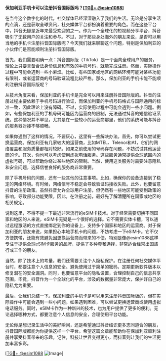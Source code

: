 **保加利亚手机卡可以注册抖音国际版吗？[[TG💪+ @esim1088](https://t.me/s/esim1088)]**

在当今这个数字化的时代，社交媒体已经深深融入了我们的生活。无论是分享生活的点滴，还是获取全球资讯，社交媒体平台都扮演着重要的角色。而在这些平台中，抖音无疑是近年来最受欢迎的之一。作为一个全球化的短视频分享平台，抖音吸引了无数用户的关注和参与。不过，对于那些身处海外的朋友来说，是否可以用当地的手机卡注册抖音国际版呢？今天我们就来聊聊这个问题，特别是保加利亚的小伙伴们是否能顺利注册抖音国际版。

首先，我们需要明确一点：抖音国际版（TikTok）是一个面向全球用户的服务，理论上只要具备合法身份信息和有效的手机号码，就能完成注册。然而，实际操作过程中可能会遇到一些小麻烦。比如，有些国家或地区的网络环境可能对某些功能有限制，或者运营商的号码验证流程比较严格。那么，保加利亚的手机卡能不能顺利注册抖音国际版呢？

从技术角度来看，保加利亚的手机卡是完全可以用来注册抖音国际版的。抖音的注册过程主要依赖于手机号码进行验证，而保加利亚的手机号码格式与国际通用的标准一致，因此理论上没有障碍。不过，实际使用过程中可能会遇到一些小问题。例如，有些保加利亚的手机号码可能因为运营商的限制，无法通过抖音的短信验证系统。这种情况并不罕见，尤其是在一些较小的运营商那里，他们的系统可能与抖音的服务器对接不够顺畅。

如果你遇到了这样的情况，不要灰心，这里有一些解决办法。首先，你可以尝试更换运营商。保加利亚有几家较大的运营商，比如MTEL、Telenor和A1，它们的网络覆盖和服务质量都相对较好。如果之前使用的号码存在问题，不妨试试其他运营商的卡。其次，你也可以考虑使用虚拟电话服务。这些服务通常提供全球范围内的虚拟号码，可以帮助你绕过某些地区的限制。当然，使用这类服务时需要注意隐私和安全问题，选择信誉良好的服务商非常重要。

除了手机号码的问题，还有一些其他的注意事项。比如，确保你的设备连接到了稳定的网络环境。有时候，网络信号不稳定会导致验证码接收失败。此外，也要留意抖音的注册政策。虽然抖音允许全球用户注册，但仍然有一些地区可能受到政策的影响，导致部分功能受限。因此，在注册之前，最好先了解清楚所在国家或地区的相关规定。

说到这里，不得不提一下最近非常流行的eSIM卡技术。对于经常需要切换不同国家和地区的人来说，eSIM卡无疑是一个很好的选择。它不需要实体卡槽，可以通过远程激活的方式直接绑定到你的设备上，支持多个国家和地区的运营商。对于保加利亚的朋友来说，如果担心本地手机卡的问题，不妨考虑一下eSIM卡。它不仅方便携带，还能有效避免因更换运营商而带来的不便。特别是像@esim1088这样专注于提供全球eSIM卡服务的品牌，提供了多种套餐选择，非常适合经常出国旅行或工作的朋友。

当然，除了技术上的考量，我们还需要关注个人隐私保护。在注册任何社交媒体平台时，都要注意个人信息的安全。避免使用过于简单的密码，定期更新软件版本以修复潜在的安全漏洞。同时，也要留意平台的隐私设置，合理控制自己的信息共享范围。毕竟，抖音作为一个全球化的平台，涉及的数据量非常庞大，保护好自己的隐私尤为重要。

最后，让我们总结一下。保加利亚的手机卡是可以用来注册抖音国际版的，但在实际操作中可能会遇到一些小问题。如果遇到困难，可以尝试更换运营商或使用虚拟电话服务。同时，eSIM卡作为一种新兴的技术，也为用户提供了更多的便利。无论选择哪种方式，都要注意个人信息的安全，合理使用平台功能。

无论你是想记录生活中的美好瞬间，还是希望通过抖音结识更多志同道合的朋友，抖音国际版都能为你提供这样一个平台。希望这篇文章能帮助你在保加利亚顺利注册并享受抖音带来的乐趣。记住，科技让世界变得更小，而抖音则让我们的生活更加丰富多彩。

[[TG💪+ @esim1088](https://t.me/s/esim1088) ![Image](https://i.postimg.cc/4NQfJmqS/Snipaste-2025-05-13-00-14-12.png)]